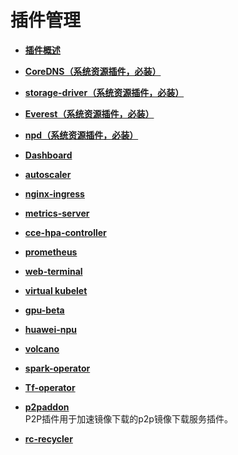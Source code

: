 # 插件管理<a name="cce_01_0064"></a>

-   **[插件概述](插件概述.md)**  

-   **[CoreDNS（系统资源插件，必装）](CoreDNS（系统资源插件-必装）.md)**  

-   **[storage-driver（系统资源插件，必装）](storage-driver（系统资源插件-必装）.md)**  

-   **[Everest（系统资源插件，必装）](Everest（系统资源插件-必装）.md)**  

-   **[npd（系统资源插件，必装）](npd（系统资源插件-必装）.md)**  

-   **[Dashboard](Dashboard.md)**  

-   **[autoscaler](autoscaler.md)**  

-   **[nginx-ingress](nginx-ingress.md)**  

-   **[metrics-server](metrics-server.md)**  

-   **[cce-hpa-controller](cce-hpa-controller.md)**  

-   **[prometheus](prometheus.md)**  

-   **[web-terminal](web-terminal.md)**  

-   **[virtual kubelet](virtual-kubelet.md)**  

-   **[gpu-beta](gpu-beta.md)**  

-   **[huawei-npu](huawei-npu.md)**  

-   **[volcano](volcano.md)**  

-   **[spark-operator](spark-operator.md)**  

-   **[Tf-operator](Tf-operator.md)**  

-   **[p2paddon](p2paddon.md)**  
P2P插件用于加速镜像下载的p2p镜像下载服务插件。
-   **[rc-recycler](rc-recycler.md)**  


